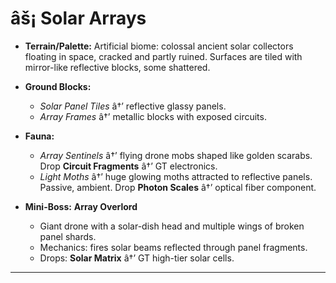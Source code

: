 ﻿# âš¡ Solar Arrays

- **Terrain/Palette:**
  Artificial biome: colossal ancient solar collectors floating in space, cracked and partly ruined. Surfaces are tiled with mirror-like reflective blocks, some shattered.

- **Ground Blocks:**

  - _Solar Panel Tiles_ â†’ reflective glassy panels.
  - _Array Frames_ â†’ metallic blocks with exposed circuits.

- **Fauna:**

  - _Array Sentinels_ â†’ flying drone mobs shaped like golden scarabs. Drop **Circuit Fragments** â†’ GT electronics.
  - _Light Moths_ â†’ huge glowing moths attracted to reflective panels. Passive, ambient. Drop **Photon Scales** â†’ optical fiber component.

- **Mini-Boss:** **Array Overlord**

  - Giant drone with a solar-dish head and multiple wings of broken panel shards.
  - Mechanics: fires solar beams reflected through panel fragments.
  - Drops: **Solar Matrix** â†’ GT high-tier solar cells.

---

#
